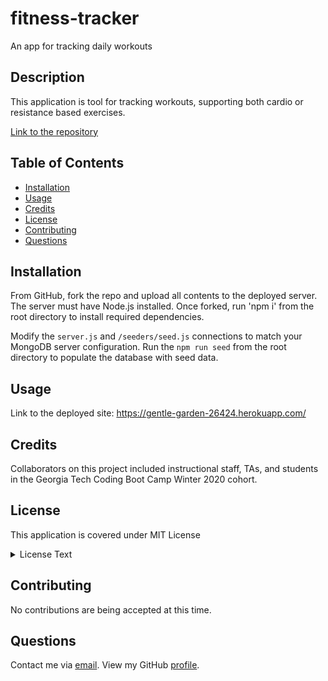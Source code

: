 # fitness-tracker

An app for tracking daily workouts

## Description

This application is tool for tracking workouts, supporting both cardio or resistance based exercises.

[Link to the repository](https://github.com/alsharifeid/fitness-tracker)

## Table of Contents

- [Installation](#installation)
- [Usage](#usage)
- [Credits](#credits)
- [License](#license)
- [Contributing](#contributing)
- [Questions](#questions)

## Installation

From GitHub, fork the repo and upload all contents to the deployed server. The server must have Node.js installed. Once forked, run 'npm i' from the root directory to install required dependencies.

Modify the `server.js` and `/seeders/seed.js` connections to match your MongoDB server configuration. Run the `npm run seed` from the root directory to populate the database with seed data.

## Usage

Link to the deployed site: https://gentle-garden-26424.herokuapp.com/

## Credits

Collaborators on this project included instructional staff, TAs, and students in the Georgia Tech Coding Boot Camp Winter 2020 cohort.

## License

This application is covered under MIT License

<details>
  <summary>
    License Text
  </summary>

```

Copyright (c) 2021  Alsharif Nahas

Permission is hereby granted, free of charge, to any person obtaining a copy
of this software and associated documentation files (the "Software"), to deal
in the Software without restriction, including without limitation the rights
to use, copy, modify, merge, publish, distribute, sublicense, and/or sell
copies of the Software, and to permit persons to whom the Software is
furnished to do so, subject to the following conditions:

The above copyright notice and this permission notice shall be included in all
copies or substantial portions of the Software.

THE SOFTWARE IS PROVIDED "AS IS", WITHOUT WARRANTY OF ANY KIND, EXPRESS OR
IMPLIED, INCLUDING BUT NOT LIMITED TO THE WARRANTIES OF MERCHANTABILITY,
FITNESS FOR A PARTICULAR PURPOSE AND NONINFRINGEMENT. IN NO EVENT SHALL THE
AUTHORS OR COPYRIGHT HOLDERS BE LIABLE FOR ANY CLAIM, DAMAGES OR OTHER
LIABILITY, WHETHER IN AN ACTION OF CONTRACT, TORT OR OTHERWISE, ARISING FROM,
OUT OF OR IN CONNECTION WITH THE SOFTWARE OR THE USE OR OTHER DEALINGS IN THE
SOFTWARE.

```

</details>

## Contributing

No contributions are being accepted at this time.

## Questions

Contact me via [email](mailto:alsharifeid@gmail.com).
View my GitHub [profile](https://github.com/alsharifnahas).
